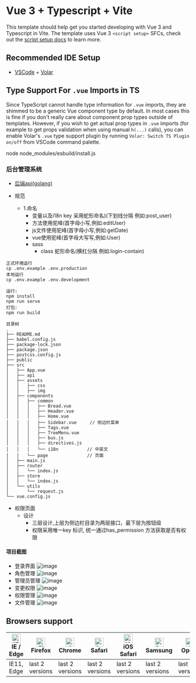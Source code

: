 # Vue 3 + Typescript + Vite

This template should help get you started developing with Vue 3 and Typescript in Vite. The template uses Vue 3 `<script setup>` SFCs, check out the [script setup docs](https://v3.vuejs.org/api/sfc-script-setup.html#sfc-script-setup) to learn more.

## Recommended IDE Setup

- [VSCode](https://code.visualstudio.com/) + [Volar](https://marketplace.visualstudio.com/items?itemName=johnsoncodehk.volar)

## Type Support For `.vue` Imports in TS

Since TypeScript cannot handle type information for `.vue` imports, they are shimmed to be a generic Vue component type by default. In most cases this is fine if you don't really care about component prop types outside of templates. However, if you wish to get actual prop types in `.vue` imports (for example to get props validation when using manual `h(...)` calls), you can enable Volar's `.vue` type support plugin by running `Volar: Switch TS Plugin on/off` from VSCode command palette.


node node_modules/esbuild/install.js 

### 后台管理系统

- [后端api(golang)](https://github.com/zhangshanwen/shard)

- 规范
    - 1.命名 
        - 变量以及i18n key 采用蛇形命名)(下划线分隔 例如:post_user)
        - 方法使用驼峰(首字母小写,例如:editUser)
        - js文件使用驼峰(首字母小写,例如:getDate)
        - vue使用驼峰(首字母大写写,例如:User)
        - sass
            - class 蛇形命名(横杠分隔 例如:login-contain)
```
正式环境运行
cp .env.example .env.production
本地运行
cp .env.example .env.development

运行:
npm install 
npm run serve
打包:
npm run build
```
```
目录树
.
├── README.md
├── babel.config.js
├── package-lock.json
├── package.json
├── postcss.config.js
├── public
├── src
│   ├── App.vue
│   ├── api                     
│   ├── assets
│   │   ├── css
│   │   ├── img
│   ├── components
│   │   ├── common
│   │   │   ├── Bread.vue
│   │   │   ├── Header.vue
│   │   │   ├── Home.vue
│   │   │   ├── Sidebar.vue     // 侧边栏菜单
│   │   │   ├── Tags.vue
│   │   │   ├── TreeMenu.vue
│   │   │   ├── bus.js
│   │   │   ├── directives.js
│   │   │   └── i18n           // 中英文
│   │   └── page               // 页面
│   ├── main.js
│   ├── router
│   │   └── index.js
│   ├── store
│   │   └── index.js
│   └── utils
│       └── request.js
└── vue.config.js

```
- 权限页面
    - 设计
        - 三层设计,上层为侧边栏目录为两层接口，最下层为按钮级
        - 权限采用唯一key 标识, 统一通过has_permission 方法获取是否有权限

#### 项目截图
- 登录界面
 ![image](https://user-images.githubusercontent.com/36833420/137087169-31816ccf-d091-4584-9587-5f594643bdca.png)
- 角色管理
 ![image](https://user-images.githubusercontent.com/36833420/137087252-339e6600-4f19-4bb5-8768-5cbf3898d7f2.png)
- 管理员管理
 ![image](https://user-images.githubusercontent.com/36833420/137087324-fbaadb1a-4d97-425d-aaf5-0378ef9b7f46.png)
- 变更权限
 ![image](https://user-images.githubusercontent.com/36833420/137087386-c8feb63a-2569-41c3-b2fd-f4dfcec63a30.png)
- 权限管理
 ![image](https://user-images.githubusercontent.com/36833420/137087439-e3c932ae-8991-4fbf-bca0-035e0593bbcc.png)
- 文件管理
 ![image](https://user-images.githubusercontent.com/36833420/160149631-dd1d399a-f5a7-4fd4-b041-8b7864740da6.png)
  
## Browsers support

| [<img src="https://raw.githubusercontent.com/alrra/browser-logos/master/src/edge/edge_48x48.png" alt="IE / Edge" width="24px" height="24px" />](http://godban.github.io/browsers-support-badges/)<br/>IE / Edge | [<img src="https://raw.githubusercontent.com/alrra/browser-logos/master/src/firefox/firefox_48x48.png" alt="Firefox" width="24px" height="24px" />](http://godban.github.io/browsers-support-badges/)<br/>Firefox | [<img src="https://raw.githubusercontent.com/alrra/browser-logos/master/src/chrome/chrome_48x48.png" alt="Chrome" width="24px" height="24px" />](http://godban.github.io/browsers-support-badges/)<br/>Chrome | [<img src="https://raw.githubusercontent.com/alrra/browser-logos/master/src/safari/safari_48x48.png" alt="Safari" width="24px" height="24px" />](http://godban.github.io/browsers-support-badges/)<br/>Safari | [<img src="https://raw.githubusercontent.com/alrra/browser-logos/master/src/safari-ios/safari-ios_48x48.png" alt="iOS Safari" width="24px" height="24px" />](http://godban.github.io/browsers-support-badges/)<br/>iOS Safari | [<img src="https://raw.githubusercontent.com/alrra/browser-logos/master/src/samsung-internet/samsung-internet_48x48.png" alt="Samsung" width="24px" height="24px" />](http://godban.github.io/browsers-support-badges/)<br/>Samsung | [<img src="https://raw.githubusercontent.com/alrra/browser-logos/master/src/opera/opera_48x48.png" alt="Opera" width="24px" height="24px" />](http://godban.github.io/browsers-support-badges/)<br/>Opera |
| --------- | --------- | --------- | --------- | --------- | --------- | --------- |
| IE11, Edge| last 2 versions| last 2 versions| last 2 versions| last 2 versions| last 2 versions| last 2 versions
